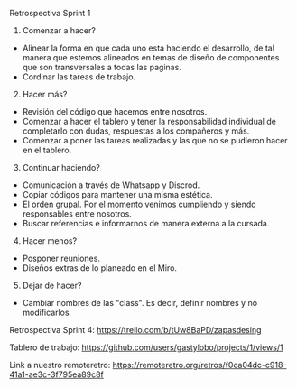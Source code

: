Retrospectiva Sprint 1

1. Comenzar a hacer?

* Alinear la forma en que cada uno esta haciendo el desarrollo, de tal manera que estemos alineados en temas de diseño de componentes que son transversales a todas las paginas.
* Cordinar las tareas de trabajo.


2. Hacer más?

* Revisión del código que hacemos entre nosotros.
* Comenzar a hacer el tablero y tener la responsabilidad individual de completarlo con dudas, respuestas a los compañeros y más.
* Comenzar a poner las tareas realizadas y las que no se pudieron hacer en el tablero.



3. Continuar haciendo?

* Comunicación a través de Whatsapp y Discrod.
* Copiar códigos para mantener una misma estética.
* El orden grupal. Por el momento venimos cumpliendo y siendo responsables entre nosotros.
* Buscar referencias e informarnos de manera externa a la cursada.

4. Hacer menos?

* Posponer reuniones.
* Diseños extras de lo planeado en el Miro.

5. Dejar de hacer?

* Cambiar nombres de las "class". Es decir, definir nombres y no modificarlos 


Retrospectiva Sprint 4:
https://trello.com/b/tUw8BaPD/zapasdesing

Tablero de trabajo:
https://github.com/users/gastylobo/projects/1/views/1

Link a nuestro remoteretro:
https://remoteretro.org/retros/f0ca04dc-c918-41a1-ae3c-3f795ea89c8f


